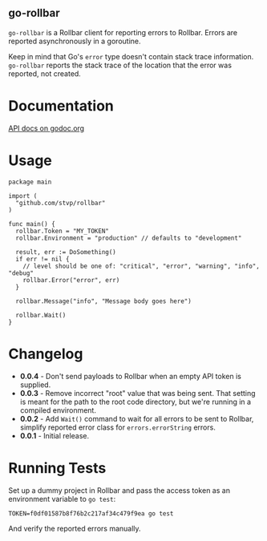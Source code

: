go-rollbar
----------

`go-rollbar` is a Rollbar client for reporting errors to Rollbar. Errors are
reported asynchronously in a goroutine.

Keep in mind that Go's `error` type doesn't contain stack trace
information. `go-rollbar` reports the stack trace of the location that the
error was reported, not created.

Documentation
=============

[API docs on godoc.org](http://godoc.org/github.com/stvp/rollbar)

Usage
=====

    package main

    import (
      "github.com/stvp/rollbar"
    )

    func main() {
      rollbar.Token = "MY_TOKEN"
      rollbar.Environment = "production" // defaults to "development"

      result, err := DoSomething()
      if err != nil {
        // level should be one of: "critical", "error", "warning", "info", "debug"
        rollbar.Error("error", err)
      }

      rollbar.Message("info", "Message body goes here")

      rollbar.Wait()
    }

Changelog
=========

* **0.0.4** - Don't send payloads to Rollbar when an empty API token is
  supplied.
* **0.0.3** - Remove incorrect "root" value that was being sent. That setting
  is meant for the path to the root code directory, but we're running in a
  compiled environment.
* **0.0.2** - Add `Wait()` command to wait for all errors to be sent to
  Rollbar, simplify reported error class for `errors.errorString` errors.
* **0.0.1** - Initial release.

Running Tests
=============

Set up a dummy project in Rollbar and pass the access token as an environment
variable to `go test`:

    TOKEN=f0df01587b8f76b2c217af34c479f9ea go test

And verify the reported errors manually.

